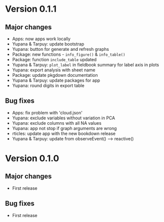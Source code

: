 # Version 0.1.1

## Major changes

- Apps: now apps work locally
- Yupana & Tarpuy: update bootstrap
- Yupana: button for generate and refresh graphs
- Package: new functions - `info_figure()` & `info_table()`
- Package: function `include_table` updated
- Yupana & Tarpuy: `plot_label` in fieldbook summary for label axis in plots
- Yupana: export analysis with sheet name
- Package: update pkgdown documentation
- Yupana & Tarpuy: update packages for app
- Yupana: round digits in export table

## Bug fixes

- Apps: fix problem with 'cloud.json'
- Yupana: exclude variables without variation in PCA 
- Yupana: exclude columns with all NA values
- Yupana: app not stop if graph arguments are wrong
- rticles: update app with the new bookdown release
- Yupana & Tarpuy: update from observeEvent() --> reactive()

# Version 0.1.0

## Major changes

- First release

## Bug fixes

- First release
